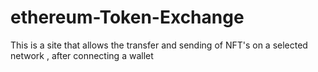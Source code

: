 # ethereum-Token-Exchange
This is a site that allows the transfer and sending of NFT's on a selected network , after connecting a wallet

